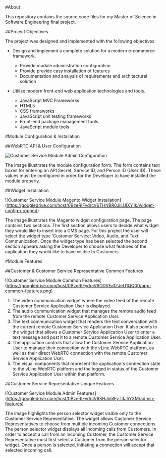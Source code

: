 #About

This repository contains the source code files for my Master of Science in Software Engineering final project.

##Project Objectives

The project was designed and implemented with the following objectives:

* Design and implement a complete solution for a modern e-commerce framework.

    * Provide module administration configuration
    * Provide provide easy installation of features
    * Documentation and analysis of requirements and architectural solution

* Utilize modern front-end web application technologies and tools.

    * JavaScript MVC Frameworks
    * HTML5
    * CSS frameworks
    * JavaScript unit testing frameworks
    * Front-end package management tools
    * JavaScript module tools


#Module Configuration & Installation

##WebRTC API & User Configuration

![Customer Service Module Admin Configuration](https://googledrive.com/host/0BzeRIFydrcV6THNBR0JiLUlXY1k/module-config.png)

The image illustrates the module configuration form. The form contains text boxes for entering an API Secret, Service ID, and Person ID (User ID). These values must be configured in order for the Developer to have installed the module properly.

##Widget Installation

![Customer Service Module Magento Widget Installation] (https://googledrive.com/host/0BzeRIFydrcV6THNBR0JiLUlXY1k/widget-config-cropped)

The image illustrates the Magento widget configuration page. The page contains two sections. The first section allows users to decide what widget they would like to insert into a CMS page. For this project the user will select the widget type ‘Customer Service: Video, Audio, and Text Communication’. Once the widget type has been selected the second section appears asking the Developer to choose what features of the application they would like to have visible to Customers.

#Module Features

##Customer & Customer Service Representative Common Features

![Customer Service Module Common Features] (https://googledrive.com/host/0BzeRIFydrcV6ODVEa1ZJeU1QQ00/app-common-features.png)

1. The video communication widget where the video feed of the remote Customer Service Application User is displayed.
2. The audio communication widget that manages the remote audio feed from the remote Customer Service Application User.
3. The text communication widget that renders the text conversation with the current remote Customer Service Application User. It also points to the widget that allows a Customer Service Application User to enter a text message and post it to a remote Customer Service Application User.
4. The application controls that allow the Customer Service Application User to manage their connection with the vLine WebRTC platform, as well as their direct WebRTC connection with the remote Customer Service Application User.
5. The visual components that represent the application's connection state to the vLine WebRTC platform and the logged in status of the Customer Service Application User within that platform.

##Customer Service Representative Unique Features

![Customer Service Module Admin Features] (https://googledrive.com/host/0BzeRIFydrcV6SHJoblFyT3JhYXM/admin-features)

The image highlights the person selector widget visible only to the Customer Service Representative. The widget allows Customer Service Representatives to choose from multiple incoming Customer connections. The person selector widget displays all incoming calls from Customers. In order to accept a call from an incoming Customer, the Customer Service Representative must first select a Customer from the person selector widget. Once a person is selected, initiating a connection will accept that selected incoming call.
